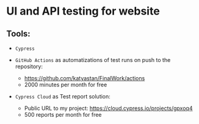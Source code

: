 # UI and API testing for website

## Tools:

- `Cypress`
- `GitHub Actions` as automatizations of test runs on push to the repository:
    - https://github.com/katyastan/FinalWork/actions
    - 2000 minutes per month for free

- `Cypress Cloud` as Test report solution:
    - Public URL to my project: https://cloud.cypress.io/projects/gpxoq4
    - 500 reports per month for free
